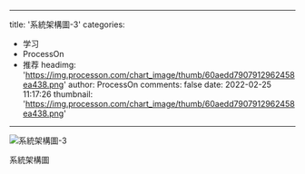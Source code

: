 
---
title: '系統架構圖-3'
categories: 
 - 学习
 - ProcessOn
 - 推荐
headimg: 'https://img.processon.com/chart_image/thumb/60aedd7907912962458ea438.png'
author: ProcessOn
comments: false
date: 2022-02-25 11:17:26
thumbnail: 'https://img.processon.com/chart_image/thumb/60aedd7907912962458ea438.png'
---

<div>   
<img class="thumb" alt="系統架構圖-3" src="https://img.processon.com/chart_image/thumb/60aedd7907912962458ea438.png" referrerpolicy="no-referrer">
<p>系統架構圖</p>  
</div>
            